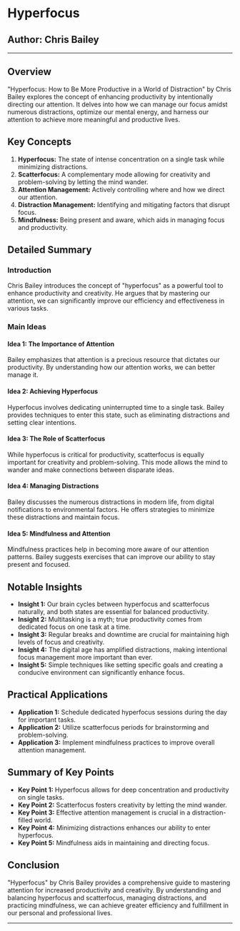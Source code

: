 # Hyperfocus

## Author: Chris Bailey

---

## Overview
"Hyperfocus: How to Be More Productive in a World of Distraction" by Chris Bailey explores the concept of enhancing productivity by intentionally directing our attention. It delves into how we can manage our focus amidst numerous distractions, optimize our mental energy, and harness our attention to achieve more meaningful and productive lives.

## Key Concepts
1. **Hyperfocus:** The state of intense concentration on a single task while minimizing distractions.
2. **Scatterfocus:** A complementary mode allowing for creativity and problem-solving by letting the mind wander.
3. **Attention Management:** Actively controlling where and how we direct our attention.
4. **Distraction Management:** Identifying and mitigating factors that disrupt focus.
5. **Mindfulness:** Being present and aware, which aids in managing focus and productivity.

## Detailed Summary
### Introduction
Chris Bailey introduces the concept of "hyperfocus" as a powerful tool to enhance productivity and creativity. He argues that by mastering our attention, we can significantly improve our efficiency and effectiveness in various tasks.

### Main Ideas
#### Idea 1: The Importance of Attention
Bailey emphasizes that attention is a precious resource that dictates our productivity. By understanding how our attention works, we can better manage it.

#### Idea 2: Achieving Hyperfocus
Hyperfocus involves dedicating uninterrupted time to a single task. Bailey provides techniques to enter this state, such as eliminating distractions and setting clear intentions.

#### Idea 3: The Role of Scatterfocus
While hyperfocus is critical for productivity, scatterfocus is equally important for creativity and problem-solving. This mode allows the mind to wander and make connections between disparate ideas.

#### Idea 4: Managing Distractions
Bailey discusses the numerous distractions in modern life, from digital notifications to environmental factors. He offers strategies to minimize these distractions and maintain focus.

#### Idea 5: Mindfulness and Attention
Mindfulness practices help in becoming more aware of our attention patterns. Bailey suggests exercises that can improve our ability to stay present and focused.

## Notable Insights
- **Insight 1:** Our brain cycles between hyperfocus and scatterfocus naturally, and both states are essential for balanced productivity.
- **Insight 2:** Multitasking is a myth; true productivity comes from dedicated focus on one task at a time.
- **Insight 3:** Regular breaks and downtime are crucial for maintaining high levels of focus and creativity.
- **Insight 4:** The digital age has amplified distractions, making intentional focus management more important than ever.
- **Insight 5:** Simple techniques like setting specific goals and creating a conducive environment can significantly enhance focus.

## Practical Applications
- **Application 1:** Schedule dedicated hyperfocus sessions during the day for important tasks.
- **Application 2:** Utilize scatterfocus periods for brainstorming and problem-solving.
- **Application 3:** Implement mindfulness practices to improve overall attention management.

## Summary of Key Points
- **Key Point 1:** Hyperfocus allows for deep concentration and productivity on single tasks.
- **Key Point 2:** Scatterfocus fosters creativity by letting the mind wander.
- **Key Point 3:** Effective attention management is crucial in a distraction-filled world.
- **Key Point 4:** Minimizing distractions enhances our ability to enter hyperfocus.
- **Key Point 5:** Mindfulness aids in maintaining and directing focus.

## Conclusion
"Hyperfocus" by Chris Bailey provides a comprehensive guide to mastering attention for increased productivity and creativity. By understanding and balancing hyperfocus and scatterfocus, managing distractions, and practicing mindfulness, we can achieve greater efficiency and fulfillment in our personal and professional lives.

---